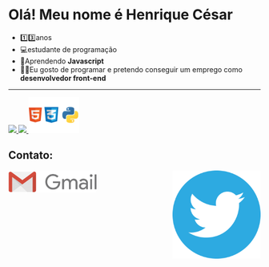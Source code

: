 <h1>Olá! Meu nome é Henrique César</h1>

<ul>
  <li> 1️⃣3️⃣anos</li>
  <li> 💻estudante de programação</li>
  <li> 📙Aprendendo <b>Javascript</b> </li>
  <li> 👨‍💻Eu gosto de programar e pretendo conseguir um emprego como <b>desenvolvedor front-end</b> </li>
</ul>


<hr>

  <a href="https://github.com/henriquecesar139">
  <img height="150em" src="https://github-readme-stats.vercel.app/api?username=henriquecesar139&show_icons=true&theme=dark&include_all_commits=true&count_private=true"/>
  <img height="150em" src="https://github-readme-stats.vercel.app/api/top-langs/?username=henriquecesar139&layout=compact&langs_count=7&theme=dark"/>
  </a>

<img src="ling.png" width="20%">

  
  <h2>Contato: </h2>
  
<a href="mailto:henriquecesar1395@gmail.com">
<img src="gmail.png" width="35%" align="left"
</a>

<a href="https://twitter.com/MRCATFAT">
  <img src="twitter.png" width="35%" align="right">  
</a>
